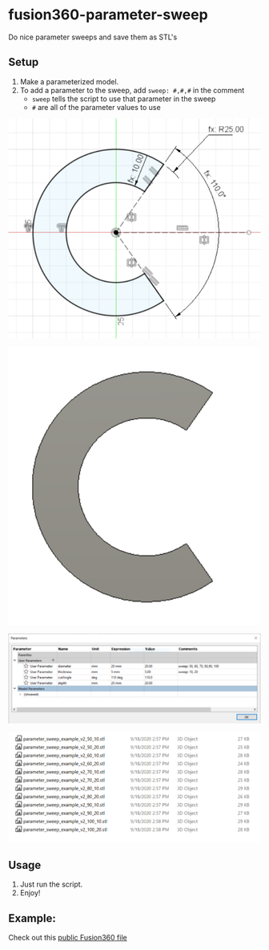 # fusion360-parameter-sweep
Do nice parameter sweeps and save them as STL's

## Setup
1. Make a parameterized model.
2. To add a parameter to the sweep, add `sweep: #,#,#` in the comment
    - `sweep` tells the script to use that parameter in the sweep
    - `#` are all of the parameter values to use

![Image of Sketch](https://github.com/cbteeple/fusion360-parameter-sweep/raw/master/img/sketch.png)

![Image of Model](https://github.com/cbteeple/fusion360-parameter-sweep/raw/master/img/model.png)

![Image of Parameters Window](https://github.com/cbteeple/fusion360-parameter-sweep/raw/master/img/parameter_box.PNG)

![Several Objects Saved](https://github.com/cbteeple/fusion360-parameter-sweep/raw/master/img/objects.png)

## Usage
1. Just run the script.
2. Enjoy!

## Example:
Check out this [public Fusion360 file](https://a360.co/3ccKL1B)
